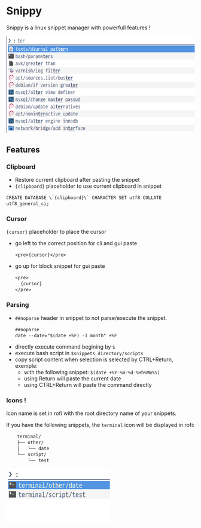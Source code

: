 # Snippy

Snippy is a linux snippet manager with powerfull features !

![snippy](img/snippy.png)

## Features

### Clipboard

* Restore current clipboard after pasting the snippet
* `{clipboard}` placeholder to use current clipboard in snippet
```
CREATE DATABASE \`{clipboard}\` CHARACTER SET utf8 COLLATE utf8_general_ci;
```

### Cursor

`{cursor}` placeholder to place the cursor

* go left to the correct position for cli and gui paste
  ```
  <pre>{cursor}</pre>
  ```

* go up for block snippet for gui paste
  ```
  <pre>
    {cursor}
  </pre>
  ```

### Parsing
* `##noparse` header in snippet to not parse/execute the snippet.
    ```
    ##noparse
    date --date="$(date +%F) -1 month" +%F
    ```
* directly execute command begining by `$`
* execute bash script in `$snippets_directory/scripts`
* copy script content when selection is selected by CTRL+Return, exemple:
  - with the following snippet: `$(date +%Y-%m-%d-%Hh%Mm%S)`
  - using Return will paste the current date
  - using CTRL+Return will paste the command directly
  

### Icons !

Icon name is set in rofi with the root directory name of your snippets.

If you have the following snippets, the `terminal` icon will be displayed in rofi:
```
    terminal/
    ├── other/
    │   └── date
    └── script/
        └── test
```

![icons](img/icons.png)
